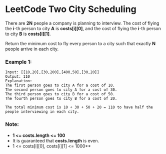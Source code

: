 # LeetCode Two City Scheduling
There are **2N** people a company is planning to interview. The cost of flying the **i**-th person to city **A** is **costs[i][0]**, and the cost of flying the **i**-th person to city **B** is **costs[i][1]**.

Return the minimum cost to fly every person to a city such that exactly **N** people arrive in each city.

### Example 1:
```
Input: [[10,20],[30,200],[400,50],[30,20]]
Output: 110
Explanation: 
The first person goes to city A for a cost of 10.
The second person goes to city A for a cost of 30.
The third person goes to city B for a cost of 50.
The fourth person goes to city B for a cost of 20.

The total minimum cost is 10 + 30 + 50 + 20 = 110 to have half the people interviewing in each city.
```

### Note:

* **1 <= costs.length <= 100**
* It is guaranteed that **costs.length** is even.
* 1 <= costs[i][0], costs[i][1] <= 1000**